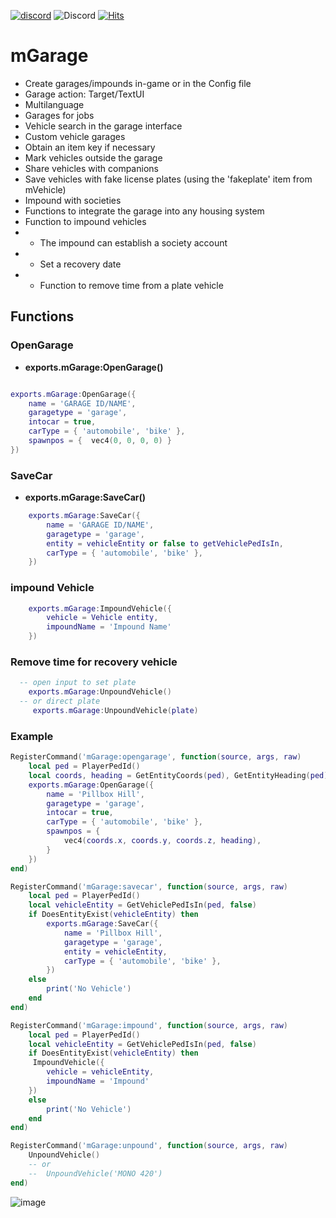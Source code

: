 
 [![discord](https://img.shields.io/badge/Join-Discord-blue?logo=discord&logoColor=white)](https://discord.gg/Vk7eY8xYV2)
 ![Discord](https://img.shields.io/discord/1048630711881568267?style=flat&label=Online%20Users)
[![Hits](https://hits.seeyoufarm.com/api/count/incr/badge.svg?url=https%3A%2F%2Fgithub.com%2FMono-94%2FmGarage&count_bg=%23E9A711&title_bg=%23232323&icon=&icon_color=%23E7E7E7&title=hits&edge_flat=false)](https://hits.seeyoufarm.com)

# mGarage

* Create garages/impounds in-game or in the Config file
* Garage action: Target/TextUI
* Multilanguage
* Garages for jobs
* Vehicle search in the garage interface
* Custom vehicle garages
* Obtain an item key if necessary
* Mark vehicles outside the garage
* Share vehicles with companions
* Save vehicles with fake license plates (using the 'fakeplate' item from mVehicle)
* Impound with societies
* Functions to integrate the garage into any housing system
* Function to impound vehicles
* * The impound can establish a society account
* * Set a recovery date
* * Function to remove time from a plate vehicle

## Functions 

### OpenGarage
* **exports.mGarage:OpenGarage()**

```lua

exports.mGarage:OpenGarage({
    name = 'GARAGE ID/NAME',
    garagetype = 'garage',              
    intocar = true,                     
    carType = { 'automobile', 'bike' }, 
    spawnpos = {  vec4(0, 0, 0, 0) }
})
```
 
### SaveCar 
* **exports.mGarage:SaveCar()**
```lua
    exports.mGarage:SaveCar({
        name = 'GARAGE ID/NAME',
        garagetype = 'garage',              
        entity = vehicleEntity or false to getVehiclePedIsIn,            
        carType = { 'automobile', 'bike' }, 
    })
```

### impound Vehicle
```lua
    exports.mGarage:ImpoundVehicle({ 
        vehicle = Vehicle entity, 
        impoundName = 'Impound Name' 
    })
```

### Remove time for recovery vehicle
```lua
  -- open input to set plate 
    exports.mGarage:UnpoundVehicle()
  -- or direct plate
     exports.mGarage:UnpoundVehicle(plate)
```
### Example 

```lua
RegisterCommand('mGarage:opengarage', function(source, args, raw)
    local ped = PlayerPedId()
    local coords, heading = GetEntityCoords(ped), GetEntityHeading(ped)
    exports.mGarage:OpenGarage({
        name = 'Pillbox Hill',
        garagetype = 'garage',              
        intocar = true,                     
        carType = { 'automobile', 'bike' }, 
        spawnpos = {
            vec4(coords.x, coords.y, coords.z, heading),
        }
    })
end)

RegisterCommand('mGarage:savecar', function(source, args, raw)
    local ped = PlayerPedId()
    local vehicleEntity = GetVehiclePedIsIn(ped, false)
    if DoesEntityExist(vehicleEntity) then
        exports.mGarage:SaveCar({
            name = 'Pillbox Hill',
            garagetype = 'garage',             
            entity = vehicleEntity,             
            carType = { 'automobile', 'bike' }, 
        })
    else
        print('No Vehicle')
    end
end)

RegisterCommand('mGarage:impound', function(source, args, raw)
    local ped = PlayerPedId()
    local vehicleEntity = GetVehiclePedIsIn(ped, false)
    if DoesEntityExist(vehicleEntity) then
     ImpoundVehicle({
        vehicle = vehicleEntity,
        impoundName = 'Impound'
    })
    else
        print('No Vehicle')
    end
end)

RegisterCommand('mGarage:unpound', function(source, args, raw)
    UnpoundVehicle()
    -- or 
    --  UnpoundVehicle('MONO 420')
end)
```

![image](https://cdn.discordapp.com/attachments/1234840062181769378/1238255435358666884/307592b7-b7d1-40b4-b615-a1ac0d26c385.jpg?ex=663e9ebd&is=663d4d3d&hm=133b443e1a18490a0ef8669650068d0c546149d9bda930140539665202112e27&)
